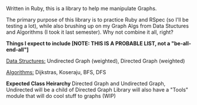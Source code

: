 Written in Ruby, this is a library to help me manipulate Graphs.

The primary purpose of this library is to practice Ruby and RSpec (so I'll be testing a lot), while also brushing up on my Graph Algs from Data Stuctures and Algorithms (I took it last semester). Why not combine it all, right?

<b>Things I expect to include [NOTE: THIS IS A PROBABLE LIST, not a "be-all-end-all"]</b>

<u>Data Structures:</u>
Undirected Graph (weighted), 
Directed Graph (weighted)

<u>Algorithms:</u>
Dijkstras, 
Koseraju, 
BFS, 
DFS

<b> Expected Class Heirarchy </b>
Directed Graph and Undirected Graph, Undirected will be a child of Directed Graph
Library will also have a "Tools" module that will do cool stuff to graphs (WIP)